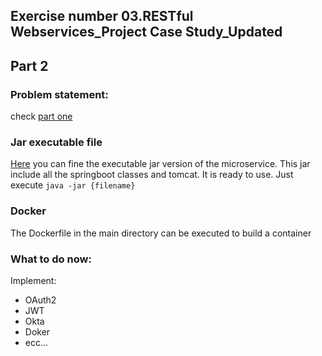 ## Exercise number 03.RESTful Webservices_Project Case Study_Updated
## Part 2

### Problem statement: 
check [part one](https://github.com/mancio/301JavaMicro) 

### Jar executable file
[Here](https://github.com/mancio/301JavaMicro_part2/tree/master/build) you
can fine the executable jar version of the microservice. This jar include all
the springboot classes and tomcat. It is ready to use.
Just execute ```java -jar {filename}```

### Docker
The Dockerfile in the main directory can be executed to build a container

### What to do now:
Implement:
* OAuth2
* JWT
* Okta
* Doker
* ecc...

